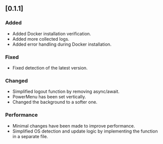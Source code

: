 ## [0.1.1]

### Added
- Added Docker installation verification.
- Added more collected logs.
- Added error handling during Docker installation.

### Fixed
- Fixed detection of the latest version.

### Changed
- Simplified logout function by removing async/await.
- PowerMenu has been set vertically.
- Changed the background to a softer one.

### Performance
- Minimal changes have been made to improve performance.
- Simplified OS detection and update logic by implementing the function in a separate file.